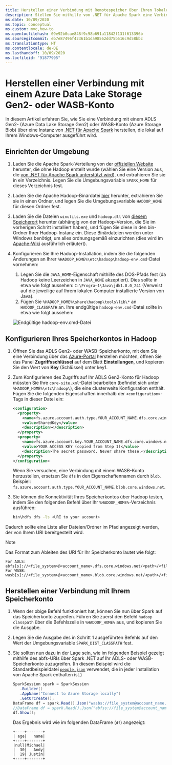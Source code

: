 ```yaml
---
title: Herstellen einer Verbindung mit Remotespeicher über Ihren lokalen Computer
description: Stellen Sie mithilfe von .NET für Apache Spark eine Verbindung mit Azure Storage-Konten über Ihren lokalen Computer her.
ms.date: 10/09/2020
ms.topic: conceptual
ms.custom: mvc,how-to
ms.openlocfilehash: 09e92b0cae848f9c98b691a11842f131f613396b
ms.sourcegitcommit: eb7e87496f42361b1da98562dd75b516c9d58bbc
ms.translationtype: HT
ms.contentlocale: de-DE
ms.lasthandoff: 10/09/2020
ms.locfileid: "91877995"
---
```

# <a name="connect-to-azure-data-lake-storage-gen-2-or-wasb-account"></a>Herstellen einer Verbindung mit einem Azure Data Lake Storage Gen2- oder WASB-Konto

In diesem Artikel erfahren Sie, wie Sie eine Verbindung mit einem ADLS Gen2- (Azure Data Lake Storage Gen2) oder WASB-Konto (Azure Storage Blob) über eine Instanz von [.NET für Apache Spark](https://github.com/dotnet/spark) herstellen, die lokal auf Ihrem Windows-Computer ausgeführt wird.

## <a name="set-up-the-environment"></a>Einrichten der Umgebung

1. Laden Sie die Apache Spark-Verteilung von der [offiziellen Website](https://archive.apache.org/dist/spark/) herunter, die ohne Hadoop erstellt wurde (wählen Sie eine Version aus, die [von .NET für Apache Spark unterstützt wird](https://github.com/dotnet/spark#supported-apache-spark)), und extrahieren Sie sie in ein Verzeichnis. Legen Sie die Umgebungsvariable `SPARK_HOME` für dieses Verzeichnis fest.
2. Laden Sie die Apache Hadoop-Binärdatei [hier](http://hadoop.apache.org/releases.html) herunter, extrahieren Sie sie in einen Ordner, und legen Sie die Umgebungsvariable `HADOOP_HOME` für diesen Ordner fest.
3. Laden Sie die Dateien `winutils.exe` und `hadoop.dll` von [diesem Speicherort](https://github.com/cdarlint/winutils) herunter (abhängig von der Hadoop-Version, die Sie im vorherigen Schritt installiert haben), und fügen Sie diese in den bin-Ordner Ihrer Hadoop-Instanz ein. Diese Binärdateien werden unter Windows benötigt, um alles ordnungsgemäß einzurichten (dies wird im [Apache-Wiki](https://cwiki.apache.org/confluence/display/HADOOP2/WindowsProblems) ausführlich erläutert).
4. Konfigurieren Sie Ihre Hadoop-Installation, indem Sie die folgenden Änderungen an Ihrer `%HADOOP_HOME%\etc\hadoop\hadoop-env.cmd`-Datei vornehmen:
    1. Legen Sie die `JAVA_HOME`-Eigenschaft mithilfe des DOS-Pfads fest (da Hadoop keine Leerzeichen in `JAVA_HOME` akzeptiert). Dies sollte in etwa wie folgt aussehen: `C:\Progra~1\Java\jdk1.8.0_241` (Verweist auf die jeweilige auf Ihrem lokalen Computer installierte Version von Java).
    2. Fügen Sie `%HADOOP_HOME%\share\hadoop\tools\lib\*` an `HADOOP_CLASSPATH` an.
    Ihre endgültige `hadoop-env.cmd`-Datei sollte in etwa wie folgt aussehen:

    ![Endgültige hadoop-env.cmd-Datei](./media/connect-external-sources/hadoop-env.png)

## <a name="configure-your-storage-account-in-hadoop"></a>Konfigurieren Ihres Speicherkontos in Hadoop

1. Öffnen Sie das ADLS Gen2- oder WASB-Speicherkonto, mit dem Sie eine Verbindung über das [Azure-Portal](https://portal.azure.com) herstellen möchten, öffnen Sie das Panel **Zugriffsschlüssel** auf dem Blatt **Einstellungen**, und kopieren Sie den Wert von **Key** (Schlüssel) unter key1.
2. Zum Konfigurieren des Zugriffs auf Ihr ADLS Gen2-Konto für Hadoop müssten Sie Ihre `core-site.xml`-Datei bearbeiten (befindet sich unter `%HADOOP_HOME%\etc\hadoop\`), die eine clusterweite Konfiguration enthält. Fügen Sie die folgenden Eigenschaften innerhalb der `<configuration>`-Tags in dieser Datei ein:

    ```xml
    <configuration>
      <property>
        <name>fs.azure.account.auth.type.YOUR_ACCOUNT_NAME.dfs.core.windows.net</name>
        <value>SharedKey</value>
        <description></description>
      </property>
      <property>
        <name>fs.azure.account.key.YOUR_ACCOUNT_NAME.dfs.core.windows.net</name>
        <value>YOUR ACCESS KEY (copied from Step 1)</value>
        <description>The secret password. Never share these.</description>
      </property>
    </configuration>
    ```

    Wenn Sie versuchen, eine Verbindung mit einem WASB-Konto herzustellen, ersetzen Sie `dfs` in den Eigenschaftennamen durch `blob`. Beispiel: `fs.azure.account.auth.type.YOUR_ACCOUNT_NAME.blob.core.windows.net`.
3. Sie können die Konnektivität Ihres Speicherkontos über Hadoop testen, indem Sie den folgenden Befehl über Ihr `%HADOOP_HOME%`-Verzeichnis ausführen:

    ```bash
    bin\hdfs dfs -ls <URI to your account>
    ```

Dadurch sollte eine Liste aller Dateien/Ordner im Pfad angezeigt werden, der von Ihrem URI bereitgestellt wird.

> [!NOTE]
> Das Format zum Ableiten des URI für Ihr Speicherkonto lautet wie folgt:
>
> ```
> For ADLS: abfs[s]://<file_system>@<account_name>.dfs.core.windows.net/<path>/<file_name>
> For WASB: wasb[s]://<file_system>@<account_name>.blob.core.windows.net/<path>/<file_name>
> ```

## <a name="connect-to-your-storage-account"></a>Herstellen einer Verbindung mit Ihrem Speicherkonto

1. Wenn der obige Befehl funktioniert hat, können Sie nun über Spark auf das Speicherkonto zugreifen. Führen Sie zuerst den Befehl `hadoop classpath` über die Befehlszeile in `%HADOOP_HOME%` aus, und kopieren Sie die Ausgabe.
2. Legen Sie die Ausgabe des in Schritt 1 ausgeführten Befehls auf den Wert der Umgebungsvariable `SPARK_DIST_CLASSPATH` fest.
3. Sie sollten nun dazu in der Lage sein, wie im folgenden Beispiel gezeigt mithilfe des abfs-URIs über Spark .NET auf Ihr ADLS- oder WASB-Speicherkonto zuzugreifen. (In diesem Beispiel wird die Standardbeispieldatei [`people.json`](https://github.com/apache/spark/blob/master/examples/src/main/resources/people.json) verwendet, die in jeder Installation von Apache Spark enthalten ist.)

    ```csharp
    SparkSession spark = SparkSession
       .Builder()
       .AppName("Connect to Azure Storage locally")
       .GetOrCreate();
    DataFrame df = spark.Read().Json("wasbs://file_system@account_name.blob.core.windows.net/path/people.json");
    //DataFrame df = spark.Read().Json("abfss://file_system@account_name.dfs.core.windows.net/path/file.json");
    df.Show();
    ```

    Das Ergebnis wird wie im folgenden DataFrame (`df`) angezeigt:

    ```text
    +----+-------+
    | age|   name|
    +----+-------+
    |null|Michael|
    |  30|   Andy|
    |  19| Justin|
    +----+-------+
    ```
